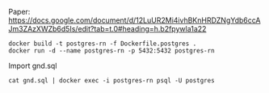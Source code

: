 Paper: https://docs.google.com/document/d/12LuUR2Mi4ivhBKnHRDZNgYdb6ccAJm3ZAzXWZb6d5Is/edit?tab=t.0#heading=h.b2fpywla1a22


```
docker build -t postgres-rn -f Dockerfile.postgres .
docker run -d --name postgres-rn -p 5432:5432 postgres-rn
```

Import gnd.sql
```
cat gnd.sql | docker exec -i postgres-rn psql -U postgres
```
